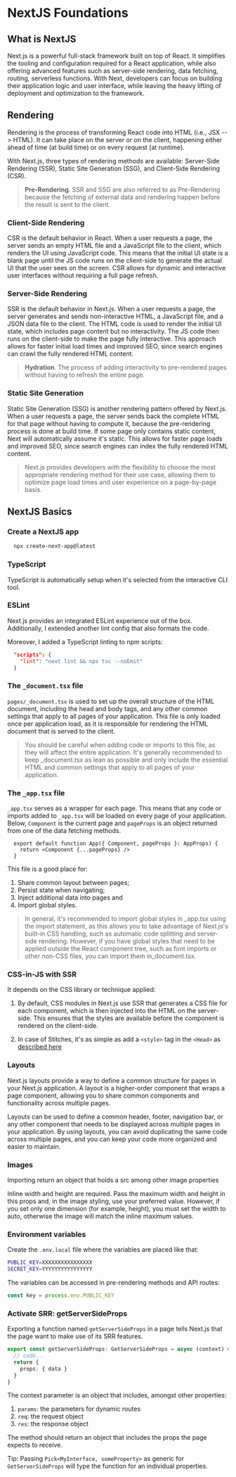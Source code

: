 # NextJS Foundations

## What is NextJS

Next.js is a powerful full-stack framework built on top of React. It simplifies the tooling and configuration required for a React application, while also offering advanced features such as server-side rendering, data fetching, routing, serverless functions. With Next, developers can focus on building their application logic and user interface, while leaving the heavy lifting of deployment and optimization to the framework.

## Rendering

Rendering is the process of transforming React code into HTML (i.e., JSX --> HTML). It can take place on the server or on the client, happening either ahead of time (at build time) or on every request (at runtime).

With Next.js, three types of rendering methods are available: Server-Side Rendering (SSR), Static Site Generation (SSG), and Client-Side Rendering (CSR).

> **Pre-Rendering**. SSR and SSG are also referred to as Pre-Rendering because the fetching of external data and rendering happen before the result is sent to the client.

### Client-Side Rendering

CSR is the default behavior in React. When a user requests a page, the server sends an empty HTML file and a JavaScript file to the client, which renders the UI using JavaScript code. This means that the initial UI state is a blank page until the JS code runs on the client-side to generate the actual UI that the user sees on the screen. CSR allows for dynamic and interactive user interfaces without requiring a full page refresh.

### Server-Side Rendering

SSR is the default behavior in Next.js. When a user requests a page, the server generates and sends non-interactive HTML, a JavaScript file, and a JSON data file to the client. The HTML code is used to render the initial UI state, which includes page content but no interactivity. The JS code then runs on the client-side to make the page fully interactive. This approach allows for faster initial load times and improved SEO, since search engines can crawl the fully rendered HTML content.

> **Hydration**. The process of adding interactivity to pre-rendered pages without having to refresh the entire page.

### Static Site Generation

Static Site Generation (SSG) is another rendering pattern offered by Next.js. When a user requests a page, the server sends back the complete HTML for that page without having to compute it, because the pre-rendering process is done at build time. If some page only contains static content, Next will automatically assume it's static. This allows for faster page loads and improved SEO, since search engines can index the fully rendered HTML content.

> Next.js provides developers with the flexibility to choose the most appropriate rendering method for their use case, allowing them to optimize page load times and user experience on a page-by-page basis.

## NextJS Basics

### Create a NextJS app

```bash
  npx create-next-app@latest
```

### TypeScript

TypeScript is automatically setup when it's selected from the interactive CLI tool.

### ESLint

Next.js provides an integrated ESLint experience out of the box. Additionally, I extended another lint config that also formats the code.

Moreover, I added a TypeScript linting to npm scripts:

```json
  "scripts": {
    "lint": "next lint && npx tsc --noEmit"
  }
```

### The ```_document.tsx``` file

`pages/_document.tsx` is used to set up the overall structure of the HTML document, including the head and body tags, and any other common settings that apply to all pages of your application. This file is only loaded once per application load, as it is responsible for rendering the HTML document that is served to the client.

> You should be careful when adding code or imports to this file, as they will affect the entire application. It's generally recommended to keep _document.tsx as lean as possible and only include the essential HTML and common settings that apply to all pages of your application.

### The ```_app.tsx``` file

`_app.tsx` serves as a wrapper for each page. This means that any code or imports added to `_app.tsx` will be loaded on every page of your application. Below, `Component` is the current page and `pageProps` is an object returned from one of the data fetching methods.

```tsx
  export default function App({ Component, pageProps }: AppProps) {
    return <Component {...pageProps} />
  }
```

This file is a good place for:

1. Share common layout between pages;
2. Persist state when navigating;
3. Inject additional data into pages and
4. Import global styles.

> In general, it's recommended to import global styles in _app.tsx using the import statement, as this allows you to take advantage of Next.js's built-in CSS handling, such as automatic code splitting and server-side rendering. However, if you have global styles that need to be applied outside the React component tree, such as font imports or other non-CSS files, you can import them in_document.tsx.

### CSS-in-JS with SSR

It depends on the CSS library or technique applied:

1. By default, CSS modules in Next.js use SSR that generates a CSS file for each component, which is then injected into the HTML on the server-side. This ensures that the styles are available before the component is rendered on the client-side.

2. In case of Stitches, it's as simple as add a `<style>` tag in the `<Head>` as [described here](reactjs/ignite-shop/Stitches.md)

### Layouts

Next.js layouts provide a way to define a common structure for pages in your Next.js application. A layout is a higher-order component that wraps a page component, allowing you to share common components and functionality across multiple pages.

Layouts can be used to define a common header, footer, navigation bar, or any other component that needs to be displayed across multiple pages in your application. By using layouts, you can avoid duplicating the same code across multiple pages, and you can keep your code more organized and easier to maintain.

### Images

Importing return an object that holds a src among other image properties

Inline width and height are required. Pass the maximum width and height in this props and, in the image styling, use your preferred value. However, if you set only one dimension (for example, height), you must set the width to auto, otherwise the image will match the inline maximum values.

### Environment variables

Create the `.env.local` file where the variables are placed like that:

```bash
PUBLIC_KEY=XXXXXXXXXXXXXXXX
SECRET_KEY=YYYYYYYYYYYYYYYY
```

The variables can be accessed in pre-rendering methods and API routes:

```js
const key = process.env.PUBLIC_KEY
```

### Activate SRR: getServerSideProps

Exporting a function named `getServerSideProps` in a page tells Next.js that the page want to make use of its SRR features.

  ```ts
  export const getServerSideProps: GetServerSideProps = async (context) => {
    // code...
    return {
      props: { data }
    }
  }
  ```

The context parameter is an object that includes, amongst other properties:

  1. `params`: the parameters for dynamic routes
  2. `req`: the request object
  3. `res`: the response object

The method should return an object that includes the props the page expects to receive.

Tip: Passing `Pick<MyInterface, someProperty>` as generic for `GetServerSideProps` will type the function for an individual properties.
